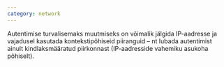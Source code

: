 ```yaml
---
category: network
---
```

Autentimise turvalisemaks muutmiseks on võimalik jälgida IP-aadresse ja
vajadusel kasutada kontekstipõhiseid piiranguid – nt lubada autentimist ainult
kindlaksmääratud piirkonnast (IP-aadresside vahemiku asukoha põhiselt).

